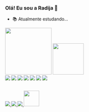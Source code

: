 ### Olá! Eu sou a Radija 👋

- 📚 Atualmente estudando...

<div>
  <a href-"https://github.com/radijaa">
  <img height="150em" src="https://github-readme-stats.vercel.app/api?username=radijaa&theme=dark&show_icons=true">
  <img height="100em" src="https://github-readme-stats.vercel.app/api/top-langs/?username=radijaa&layout=compact&theme=dark&show_icons=true" >
 </div>
  
<div>
  <!dev icons >
  <img aling="center" src="https://img.shields.io/badge/HTML5-E34F26?style=for-the-badge&logo=html5&logoColor=white">
  <img aling="center" src="https://img.shields.io/badge/CSS-239120?&style=for-the-badge&logo=css3&logoColor=white">
  <img aling="center" src="https://img.shields.io/badge/PHP-777BB4?style=for-the-badge&logo=php&logoColor=white">
  <img aling="center" src="https://img.shields.io/badge/C-00599C?style=for-the-badge&logo=c&logoColor=white">
  <img aling="center" src="https://img.shields.io/badge/C%2B%2B-00599C?style=for-the-badge&logo=c%2B%2B&logoColor=white">
  <img aling="center" src="https://img.shields.io/badge/Java-ED8B00?style=for-the-badge&logo=java&logoColor=white">
  <img aling="center" src="https://img.shields.io/badge/Python-14354C?style=for-the-badge&logo=python&logoColor=white">  
  </div>
  
  ## 
  
  <div>
    <!https://dev.to/envoy_/150-badges-for-github-pnk>
    <a href="https://www.linkedin.com/in/radija-oliveira-954053191/" target-"_blank"> <img src="https://img.shields.io/badge/LinkedIn-0077B5?style=for-the-badge&logo=linkedin&logoColor=white">
    <a href="https://www.instagram.com/radija_mirelle/" target-"_blank"> <img src="https://img.shields.io/badge/Instagram-E4405F?style=for-the-badge&logo=instagram&logoColor=white">
    <a href="https://discord.com/channels/@me/728345695391580292" target-"_blank"> <img src="https://img.shields.io/badge/Discord-7289DA?style=for-the-badge&logo=discord&logoColor=white">
    <img height="50px" widht="10%" src="https://media.discordapp.net/attachments/763174488204247101/952389972848177162/gif2.png" aling="middle" > 
  </div>
